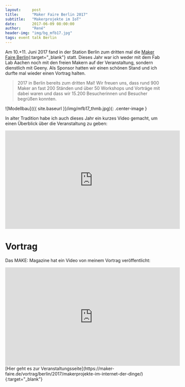 ```yaml
---
layout:     post
title:      "Maker Faire Berlin 2017"
subtitle:   "Makerprojekte im IoT"
date:       2017-06-09 08:00:00
author:     "René"
header-img: "img/bg_mfb17.jpg"
tags: event talk Berlin
---
```

Am 10.+11. Juni 2017 fand in der Station Berlin zum dritten mal die [Maker Faire Berlin](https://maker-faire.de/archiv/berlin-2017/){:target="_blank"} statt. Dieses Jahr war ich weder mit dem Fab Lab Aachen noch mit den freien Makern auf der Veranstaltung, sondern dienstlich mit Geeny. Als Sponsor hatten wir einen schönen Stand und ich durfte mal wieder einen Vortrag halten.

> 2017 in Berlin bereits zum dritten Mal! Wir freuen uns, dass rund 900 Maker an fast 200 Ständen und über 50 Workshops und Vorträge mit dabei waren und dass wir 15.200 Besucherinnen und Besucher begrüßen konnten.

![Modellbau]({{ site.baseurl }}/img/mfb17_thmb.jpg){: .center-image }

In alter Tradition habe ich auch dieses Jahr ein kurzes Video gemacht, um einen Überblick über die Veranstaltung zu geben:
<div class="videoWrapper">
<iframe width="560" height="315" src="https://www.youtube.com/embed/Ak-EWFQIagc?rel=0" frameborder="0" allowfullscreen></iframe>
</div>

# Vortrag

Das MAKE: Magazine hat ein Video von meinem Vortrag veröffentlicht:
<div class="videoWrapper">
<iframe width="560" height="315" src="https://www.youtube.com/embed/mEFt9w6_AmE?rel=0" frameborder="0" allowfullscreen></iframe>
</div>
[Hier geht es zur Veranstaltungsseite](https://maker-faire.de/vortrag/berlin/2017/makerprojekte-im-internet-der-dinge/){:target="_blank"}
